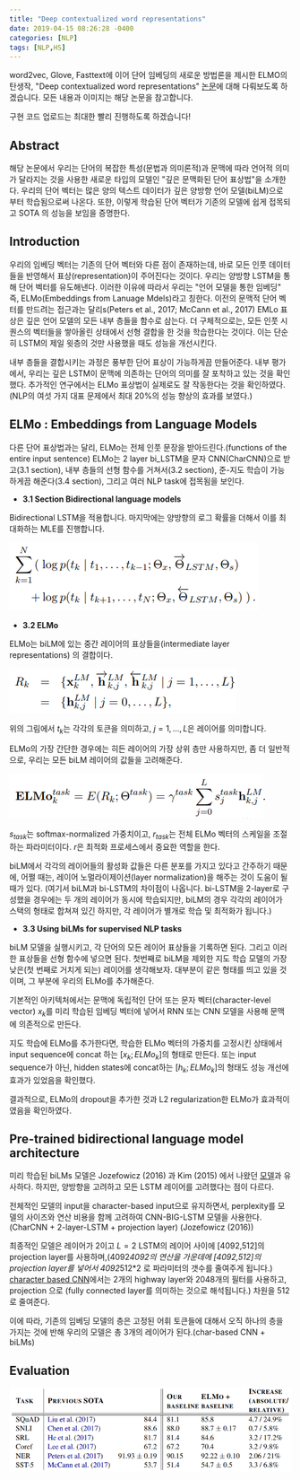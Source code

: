 ```yaml
---
title: "Deep contextualized word representations"
date: 2019-04-15 08:26:28 -0400
categories: [NLP]
tags: [NLP,HS]
---
```


word2vec, Glove, Fasttext에 이어 단어 임베딩의 새로운 방법론을 제시한 ELMO의 탄생작, "Deep contextualized word representations" [논문](https://arxiv.org/pdf/1802.05365.pdf)에 대해 다뤄보도록 하겠습니다. 모든 내용과 이미지는 해당 논문을 참고합니다.

구현 코드 업로드는 최대한 빨리 진행하도록 하겠습니다!

## Abstract

해당 논문에서 우리는 단어의 복잡한 특성(문법과 의미론적)과 문맥에 따라 언어적 의미가 달라지는 것을 사용한 새로운 타입의 모델인 "깊은 문맥화된 단어 표상법"을 소개한다. 우리의 단어 벡터는 많은 양의 텍스트 데이터가 깊은 양방향 언어 모델(biLM)으로 부터 학습됨으로써 나온다. 또한, 이렇게 학습된 단어 벡터가 기존의 모델에 쉽게 접목되고 SOTA 의 성능을 보임을 증명한다.

## Introduction

우리의 임베딩 벡터는 기존의 단어 벡터와 다른 점이 존재하는데, 바로 모든 인풋 데이터들을 반영해서 표상(representation)이 주어진다는 것이다. 우리는 양방향 LSTM을 통해 단어 벡터를 유도해낸다. 이러한 이유에 따라서 우리는 "언어 모델을 통한 임베딩" 즉, ELMo(Embeddings from Lanuage Mdels)라고 칭한다. 이전의 문맥적 단어 벡터를 만드려는 접근과는 달리s(Peters et al., 2017; McCann et al., 2017) EMLo 표상은 깊은 언어 모델의 모든 내부 층들을 함수로 삼는다. 더 구체적으로는, 모든 인풋 시퀀스의 벡터들을 쌓아올린 상태에서 선형 결합을 한 것을 학습한다는 것이다. 이는 단순히 LSTM의 제일 윗층의 것만 사용했을 때도 성능을 개선시킨다.

내부 층들을 결합시키는 과정은 풍부한 단어 표상이 가능하게끔 만들어준다. 내부 평가에서, 우리는 깊은 LSTM이 문맥에 의존하는 단어의 의미를 잘 포착하고 있는 것을 확인했다. 추가적인 연구에서는 ELMo 표상법이 실제로도 잘 작동한다는 것을 확인하였다. (NLP의 여섯 가지 대표 문제에서 최대 20%의 성능 향상의 효과를 보였다.)

## ELMo : Embeddings from Language Models

다른 단어 표상법과는 달리, ELMo는 전체 인풋 문장을 받아드린다.(functions of the entire input sentence) ELMo는 2 layer bi_LSTM을 문자 CNN(CharCNN)으로 받고(3.1 section), 내부 층들의 선형 함수를 거쳐서(3.2 section), 준-지도 학습이 가능하게끔 해준다(3.4 section), 그리고 여러 NLP task에 접목됨을 보인다.

- **3.1 Section Bidirectional language models**

Bidirectional LSTM을 적용합니다. 마지막에는 양방향의 로그 확률을 더해서 이를 최대화하는 MLE를 진행합니다.

<img src = "/images/post_img/markdown-img-paste-20190415002836472.png">

- **3.2 ELMo**

ELMo는 biLM에 있는 중간 레이어의 표상들을(intermediate layer representations) 의 결합이다.

<img src = "/images/post_img/markdown-img-paste-20190415003119820.png">

위의 그림에서 $t_{k}$는 각각의 토큰을 의미하고, $j=1,...,L$은 레이어를 의미합니다.

ELMo의 가장 간단한 경우에는 히든 레이어의 가장 상위 층만 사용하지만, 좀 더 일반적으로, 우리는 모든 biLM 레이어의 값들을 고려해준다.

<img src = "/images/post_img/markdown-img-paste-20190415003448147.png">

$s_{task}$는 softmax-normalized 가중치이고, $r_{task}$는 전체 ELMo 벡터의 스케일을 조절하는 파라미터이다. $r$은 최적화 프로세스에서 중요한 역할을 한다.

biLM에서 각각의 레이어들의 활성화 값들은 다른 분포를 가지고 있다고 간주하기 때문에, 어쩔 때는, 레이어 노멀라이제이션(layer normalization)을 해주는 것이 도움이 될 때가 있다. (여기서 biLM과 bi-LSTM의 차이점이 나옵니다. bi-LSTM을 2-layer로 구성했을 경우에는 두 개의 레이어가 동시에 학습되지만, biLM의 경우 각각의 레이어가 스택의 형태로 합쳐져 있긴 하지만, 각 레이어가 별개로 학습 및 최적화가 됩니다.)

- **3.3 Using biLMs for supervised NLP tasks**

biLM 모델을 실행시키고, 각 단어의 모든 레이어 표상들을 기록하면 된다. 그리고 이러한 표상들을 선형 함수에 넣으면 된다. 첫번째로 biLM을 제외한 지도 학습 모델의 가장 낮은(첫 번째로 거치게 되는) 레이어를 생각해보자. 대부분이 같은 형태를 띄고 있을 것이며, 그 부분에 우리의 ELMo를 추가해준다.

기본적인 아키텍처에서는 문맥에 독립적인 단어 또는 문자 벡터(character-level vector) $x_{k}$를 미리 학습된 임베딩 벡터에 넣어서 RNN 또는 CNN 모델을 사용해 문맥에 의존적으로 만든다.

지도 학습에 ELMo를 추가한다면, 학습한 ELMo 벡터의 가중치를 고정시킨 상태에서 input sequence에 concat 하는 $[x_{k};ELMo_{k}]$의 형태로 만든다. 또는 input sequence가 아닌, hidden states에 concat하는 $[h_{k};ELMo_{k}]$의 형태도 성능 개선에 효과가 있었음을 확인했다.

결과적으로, ELMo의 dropout을 추가한 것과 L2 regularization한 ELMo가 효과적이였음을 확인하였다.

## Pre-trained bidirectional language model architecture

미리 학습된 biLMs 모델은 Jozefowicz (2016) 과 Kim (2015) 에서 나왔던 [모델](https://hskimim.github.io/Character-Aware-Neural-Language-Models/)과 유사하다. 하지만, 양방향을 고려하고 모든 LSTM 레이어를 고려했다는 점이 다르다.

전체적인 모델의 input을 character-based input으로 유지하면서, perplexity를 모델의 사이즈와 연산 비용을 함께 고려하여 CNN-BIG-LSTM 모델을 사용한다.(CharCNN + 2-layer-LSTM + projection layer) (Jozefowicz (2016))

최종적인 모델은 레이어가 2이고 $L = 2$ LSTM의 레이어 사이에 [4092,512]의 projection layer를 사용하며,(4092*4092의 연산을 가운데에 [4092,512]의 projection layer를 넣어서 4092*512*2 로 파라미터의 갯수를 줄여주게 됩니다.) [character based CNN](https://hskimim.github.io/Character-Aware-Neural-Language-Models/)에서는 2개의 highway layer와 2048개의 필터를 사용하고, projection 으로 (fully connected layer를 의미하는 것으로 해석됩니다.) 차원을 512로 줄여준다.

이에 따라, 기존의 임베딩 모델의 층은 고정된 어휘 토큰들에 대해서 오직 하나의 층을 가지는 것에 반해 우리의 모델은 총 3개의 레이어가 된다.(char-based CNN + biLMs)

## Evaluation

<img src = "/images/post_img/markdown-img-paste-20190415013135588.png">
